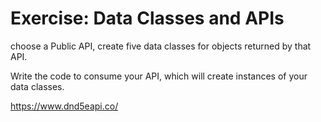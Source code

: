 # Exercise: Data Classes and APIs

choose a Public API, create five data classes for objects returned by that API.

Write the code to consume your API, which will create instances of your data classes.

https://www.dnd5eapi.co/
